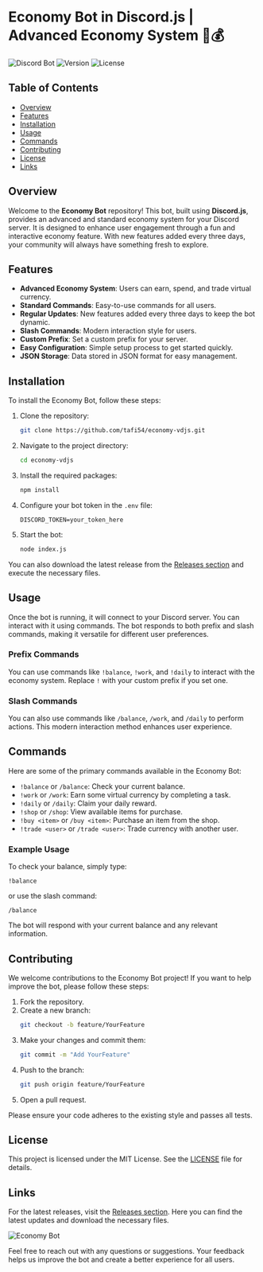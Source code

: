 # Economy Bot in Discord.js | Advanced Economy System 🤖💰

![Discord Bot](https://img.shields.io/badge/Discord%20Bot-Online-brightgreen)
![Version](https://img.shields.io/badge/Version-1.0.0-blue)
![License](https://img.shields.io/badge/License-MIT-yellowgreen)

## Table of Contents

- [Overview](#overview)
- [Features](#features)
- [Installation](#installation)
- [Usage](#usage)
- [Commands](#commands)
- [Contributing](#contributing)
- [License](#license)
- [Links](#links)

## Overview

Welcome to the **Economy Bot** repository! This bot, built using **Discord.js**, provides an advanced and standard economy system for your Discord server. It is designed to enhance user engagement through a fun and interactive economy feature. With new features added every three days, your community will always have something fresh to explore.

## Features

- **Advanced Economy System**: Users can earn, spend, and trade virtual currency.
- **Standard Commands**: Easy-to-use commands for all users.
- **Regular Updates**: New features added every three days to keep the bot dynamic.
- **Slash Commands**: Modern interaction style for users.
- **Custom Prefix**: Set a custom prefix for your server.
- **Easy Configuration**: Simple setup process to get started quickly.
- **JSON Storage**: Data stored in JSON format for easy management.

## Installation

To install the Economy Bot, follow these steps:

1. Clone the repository:
   ```bash
   git clone https://github.com/tafi54/economy-vdjs.git
   ```
   
2. Navigate to the project directory:
   ```bash
   cd economy-vdjs
   ```

3. Install the required packages:
   ```bash
   npm install
   ```

4. Configure your bot token in the `.env` file:
   ```plaintext
   DISCORD_TOKEN=your_token_here
   ```

5. Start the bot:
   ```bash
   node index.js
   ```

You can also download the latest release from the [Releases section](https://github.com/tafi54/economy-vdjs/releases) and execute the necessary files.

## Usage

Once the bot is running, it will connect to your Discord server. You can interact with it using commands. The bot responds to both prefix and slash commands, making it versatile for different user preferences.

### Prefix Commands

You can use commands like `!balance`, `!work`, and `!daily` to interact with the economy system. Replace `!` with your custom prefix if you set one.

### Slash Commands

You can also use commands like `/balance`, `/work`, and `/daily` to perform actions. This modern interaction method enhances user experience.

## Commands

Here are some of the primary commands available in the Economy Bot:

- `!balance` or `/balance`: Check your current balance.
- `!work` or `/work`: Earn some virtual currency by completing a task.
- `!daily` or `/daily`: Claim your daily reward.
- `!shop` or `/shop`: View available items for purchase.
- `!buy <item>` or `/buy <item>`: Purchase an item from the shop.
- `!trade <user>` or `/trade <user>`: Trade currency with another user.

### Example Usage

To check your balance, simply type:

```
!balance
```

or use the slash command:

```
/balance
```

The bot will respond with your current balance and any relevant information.

## Contributing

We welcome contributions to the Economy Bot project! If you want to help improve the bot, please follow these steps:

1. Fork the repository.
2. Create a new branch:
   ```bash
   git checkout -b feature/YourFeature
   ```
3. Make your changes and commit them:
   ```bash
   git commit -m "Add YourFeature"
   ```
4. Push to the branch:
   ```bash
   git push origin feature/YourFeature
   ```
5. Open a pull request.

Please ensure your code adheres to the existing style and passes all tests.

## License

This project is licensed under the MIT License. See the [LICENSE](LICENSE) file for details.

## Links

For the latest releases, visit the [Releases section](https://github.com/tafi54/economy-vdjs/releases). Here you can find the latest updates and download the necessary files.

![Economy Bot](https://img.shields.io/badge/Economy%20Bot-Join%20Now-brightgreen)

Feel free to reach out with any questions or suggestions. Your feedback helps us improve the bot and create a better experience for all users.